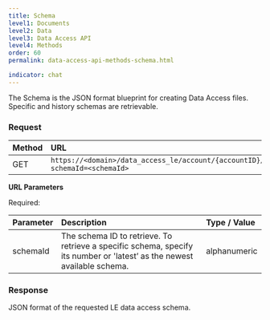 ```yaml
---
title: Schema
level1: Documents
level2: Data
level3: Data Access API
level4: Methods
order: 60
permalink: data-access-api-methods-schema.html

indicator: chat
---
```


The Schema is the JSON format blueprint for creating Data Access files. Specific and history schemas are retrievable.

### Request

| Method | URL |
| :------ | :------- |
| GET | `https://<domain>/data_access_le/account/{accountID}/le/schema?schemaId=<schemaId>` |

**URL Parameters**

Required:

| Parameter | Description | Type / Value |
| :--------- | :------------ | :------------ |
| schemaId | The schema ID to retrieve. To retrieve a specific schema, specify its number or 'latest’ as the newest available schema. | alphanumeric |

### Response

JSON format of the requested LE data access schema.
